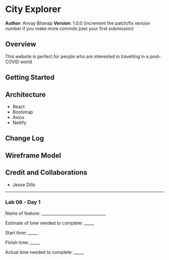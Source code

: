 # City Explorer

**Author**: Anvay Bhanap
**Version**: 1.0.0 (increment the patch/fix version number if you make more commits past your first submission)

## Overview
This website is perfect for people who are interested in travelling in a post-COVID world

## Getting Started
<!-- What are the steps that a user must take in order to build this app on their own machine and get it running? -->

## Architecture
<!-- Provide a detailed description of the application design. What technologies (languages, libraries, etc) you're using, and any other relevant design information. -->
- React
- Bootstrap
- Axios
- Netlify

## Change Log
<!-- Use this area to document the iterative changes made to your application as each feature is successfully implemented. Use time stamps. Here's an example:

01-01-2001 4:59pm - Application now has a fully-functional express server, with a GET route for the location resource. -->

## Wireframe Model


## Credit and Collaborations
- Jesse Dills

---

### Lab 06 - Day 1
Name of feature: ________________________________

Estimate of time needed to complete: _____

Start time: _____

Finish time: _____

Actual time needed to complete: _____